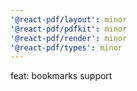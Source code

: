 ```yaml
---
'@react-pdf/layout': minor
'@react-pdf/pdfkit': minor
'@react-pdf/render': minor
'@react-pdf/types': minor
---
```


feat: bookmarks support
